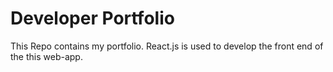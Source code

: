 # Developer Portfolio

This Repo contains my portfolio. React.js is used to develop the front end of the this web-app.
